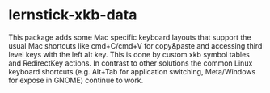 # lernstick-xkb-data
This package adds some Mac specific keyboard layouts that support the usual Mac shortcuts like cmd+C/cmd+V for copy&paste and accessing third level keys with the left alt key.
This is done by custom xkb symbol tables and RedirectKey actions.
In contrast to other solutions the common Linux keyboard shortcuts (e.g. Alt+Tab for application switching, Meta/Windows for expose in GNOME) continue to work.
